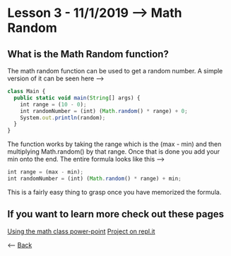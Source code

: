 # Lesson 3 - 11/1/2019 --> Math Random
## What is the Math Random function?
The math random function can be used to get a random number. A simple version of it can be seen here -->
```js
class Main {
  public static void main(String[] args) {
    int range = (10 - 0);
    int randomNumber = (int) (Math.random() * range) + 0;
    System.out.println(random);
  }
}
```
The function works by taking the range which is the (max - min) and then multiplying Math.random() by that range. Once that is done you add your min onto the end. The entire formula looks like this -->
```js
int range = (max - min);
int randomNumber = (int) (Math.random() * range) + min;
```
This is a fairly easy thing to grasp once you have memorized the formula.

## If you want to learn more check out these pages
[Using the math class power-point](https://github.com/Zxtreme03/ComputerScience/raw/master/CSA/CSA%20Powerpoints/UsingTheMathClass.ppt)
[Project on repl.it](https://repl.it/@Zxtreme03/MathRandomDemo)

<-- [Back](https://zxtreme03.github.io/ComputerScience/lessonsPage)

